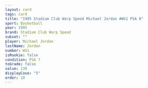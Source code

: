 ```yaml
---
layout: card
tags: card
title: "1995 Stadium Club Warp Speed Michael Jordan #WS1 PSA 8"
sport: Basketball
year: 1995
brand: Stadium Club Warp Speed
subset: ""
player: Michael Jordan
lastName: Jordan
number: WS1
isRookie: false
condition: PSA 7
toGrade: false
value: 130
displayCase: "5"
order: 10
---
```

